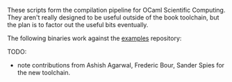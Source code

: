 These scripts form the compilation pipeline for OCaml Scientific Computing.  They aren't
really designed to be useful outside of the book toolchain, but the plan is to
factor out the useful bits eventually.

The following binaries work against the
[examples](http://github.com/realworldocaml/examples) repository:

TODO:

- note contributions from Ashish Agarwal, Frederic Bour, Sander Spies
  for the new toolchain.

